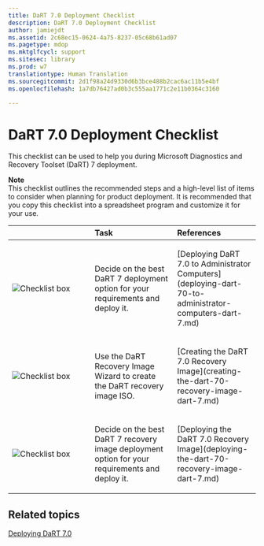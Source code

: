 ```yaml
---
title: DaRT 7.0 Deployment Checklist
description: DaRT 7.0 Deployment Checklist
author: jamiejdt
ms.assetid: 2c68ec15-0624-4a75-8237-05c68b61ad07
ms.pagetype: mdop
ms.mktglfcycl: support
ms.sitesec: library
ms.prod: w7
translationtype: Human Translation
ms.sourcegitcommit: 2d1f98a24d9330d6b3bce488b2cac6ac11b5e4bf
ms.openlocfilehash: 1a7db76427ad0b3c555aa1771c2e11b0364c3160

---
```



# DaRT 7.0 Deployment Checklist


This checklist can be used to help you during Microsoft Diagnostics and Recovery Toolset (DaRT) 7 deployment.

**Note**  
This checklist outlines the recommended steps and a high-level list of items to consider when planning for product deployment. It is recommended that you copy this checklist into a spreadsheet program and customize it for your use.

 

<table>
<colgroup>
<col width="33%" />
<col width="33%" />
<col width="33%" />
</colgroup>
<thead>
<tr class="header">
<th align="left"></th>
<th align="left">Task</th>
<th align="left">References</th>
</tr>
</thead>
<tbody>
<tr class="odd">
<td align="left"><img src="images/checklistbox.gif" alt="Checklist box" /></td>
<td align="left"><p>Decide on the best DaRT 7 deployment option for your requirements and deploy it.</p></td>
<td align="left"><p>[Deploying DaRT 7.0 to Administrator Computers](deploying-dart-70-to-administrator-computers-dart-7.md)</p></td>
</tr>
<tr class="even">
<td align="left"><img src="images/checklistbox.gif" alt="Checklist box" /></td>
<td align="left"><p>Use the DaRT Recovery Image Wizard to create the DaRT recovery image ISO.</p></td>
<td align="left"><p>[Creating the DaRT 7.0 Recovery Image](creating-the-dart-70-recovery-image-dart-7.md)</p></td>
</tr>
<tr class="odd">
<td align="left"><img src="images/checklistbox.gif" alt="Checklist box" /></td>
<td align="left"><p>Decide on the best DaRT 7 recovery image deployment option for your requirements and deploy it.</p></td>
<td align="left"><p>[Deploying the DaRT 7.0 Recovery Image](deploying-the-dart-70-recovery-image-dart-7.md)</p></td>
</tr>
</tbody>
</table>

 

## Related topics


[Deploying DaRT 7.0](deploying-dart-70-new-ia.md)

 

 








<!--HONumber=Jun16_HO4-->


